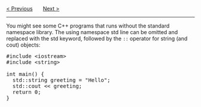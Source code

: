 <a href="/Strings/User-Input.md">&lt; Previous</a>
&nbsp;&nbsp;&nbsp;&nbsp;&nbsp;
<a href="/Math.md">Next &gt;</a>
<hr>
You might see some C++ programs that runs without the standard namespace library. The using namespace std line can be omitted and replaced with the std keyword, followed by the <code>::</code> operator for string (and cout) objects:
<pre>
#include &lt;iostream&gt;
#include &lt;string&gt;<br>
int main() {
  std::string greeting = "Hello";
  std::cout &lt;&lt; greeting;
  return 0;
}
</pre>
